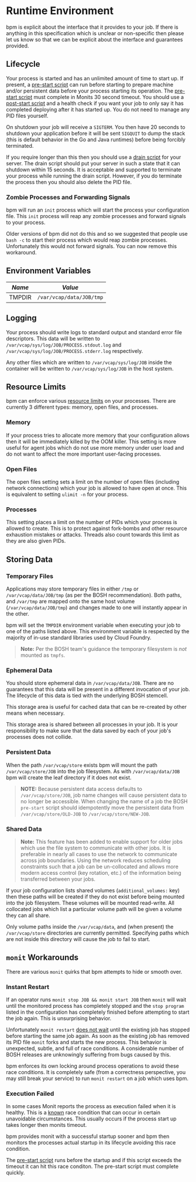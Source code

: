 # Runtime Environment

bpm is explicit about the interface that it provides to your job. If there is
anything in this specification which is unclear or non-specific then please let
us know so that we can be explicit about the interface and guarantees provided.

## Lifecycle

Your process is started and has an unlimited amount of time to start up. If
present, a [pre-start script][pre-start] can run before starting to prepare
machine and/or persistent data before your process starting its operation. The
[pre-start script][pre-start] must complete in Monits 30 second timeout. You
should use a [post-start script][post-start] and a health check if you want
your job to only say it has completed deploying after it has started up. You do
not need to manage any PID files yourself.

On shutdown your job will receive a `SIGTERM`. You then have 20 seconds to
shutdown your application before it will be sent `SIGQUIT` to dump the stack
(this is default behavior in the Go and Java runtimes) before being forcibly
terminated.

If you require longer than this then you should use a [drain script][drain] for
your server. The drain script should put your server in such a state that it
can shutdown within 15 seconds. It is acceptable and supported to terminate
your process while running the drain script. However, if you do terminate the
process then you should also delete the PID file.

[pre-start]:https://bosh.io/docs/pre-start.html
[post-start]:https://bosh.io/docs/post-start.html 
[drain]:https://bosh.io/docs/drain.html

### Zombie Processes and Forwarding Signals

bpm will run an `init` process which will start the process your configuration
file.  This `init` process will reap any zombie processes and forward signals
to your process.

Older versions of bpm did not do this and so we suggested that people use `bash
-c` to start their process which would reap zombie processes. Unfortunately
this would not forward signals. You can now remove this workaround.

## Environment Variables

| *Name* | *Value*                          |
|--------|----------------------------------|
| TMPDIR | `/var/vcap/data/JOB/tmp`         |

## Logging

Your process should write logs to standard output and standard error file
descriptors. This data will be written to
`/var/vcap/sys/log/JOB/PROCESS.stdout.log` and
`/var/vcap/sys/log/JOB/PROCESS.stderr.log` respectively.

Any other files which are written to `/var/vcap/sys/log/JOB` inside the
container will be written to `/var/vcap/sys/log/JOB` in the host system.

## Resource Limits

bpm can enforce various [resource limits][limits] on your processes. There are
currently 3 different types: memory, open files, and processes.

### Memory

If your process tries to allocate more memory that your configuration allows
then it will be immediately killed by the OOM killer. This setting is more
useful for agent jobs which do not use more memory under user load and do not
want to affect the more important user-facing processes.

### Open Files

The open files setting sets a limit on the number of open files (including
network connections) which your job is allowed to have open at once. This is
equivalent to setting `ulimit -n` for your process.

### Processes

This setting places a limit on the number of PIDs which your process is allowed
to create. This is to protect against fork-bombs and other resource exhaustion
mistakes or attacks. Threads also count towards this limit as they are
also given PIDs.

[limits]: config.md#limits-schema

## Storing Data

### Temporary Files

Applications may store temporary files in either `/tmp` or
`/var/vcap/data/JOB/tmp` (as per the BOSH recommendation). Both paths,
and `/var/tmp` are mapped onto the same host volume
(`/var/vcap/data/JOB/tmp`) and changes made to one will instantly appear
in the other.

bpm will set the `TMPDIR` environment variable when executing your job to one
of the paths listed above. This environment variable is respected by the
majority of in-use standard libraries used by Cloud Foundry.

> **Note:** Per the BOSH team's guidance the temporary filesystem is *not*
> mounted as `tmpfs`.

### Ephemeral Data

You should store ephemeral data in `/var/vcap/data/JOB`. There are no
guarantees that this data will be present in a different invocation of your
job.  The lifecycle of this data is tied with the underlying BOSH stemcell.

This storage area is useful for cached data that can be re-created by other
means when necessary.

This storage area is shared between all processes in your job. It is your
responsibility to make sure that the data saved by each of your job's processes
does not collide.

### Persistent Data

When the path `/var/vcap/store` exists bpm will mount the path
`/var/vcap/store/JOB` into the job filesystem. As with
`/var/vcap/data/JOB` bpm will create the leaf directory if it does not
exist.

> **NOTE:** Because persistent data access defaults to `/var/vcap/store/JOB`,
> job name changes will cause persistent data to no longer be accessible.  When
> changing the name of a job the BOSH `pre-start` script should idempotently
> move the persistent data from `/var/vcap/store/OLD-JOB` to
> `/var/vcap/store/NEW-JOB`.

### Shared Data

> **Note:** This feature has been added to enable support for older jobs which
> use the file system to communicate with other jobs. It is preferable in
> nearly all cases to use the network to communicate across job boundaries.
> Using the network reduces scheduling constraints such that a job can be
> un-collocated and allows more modern access control (key rotation, etc.) of
> the information being transferred between your jobs.

If your job configuration lists shared volumes (`additional_volumes:` key) then these
paths will be created if they do not exist before being mounted into the job
filesystem. These volumes will be mounted read-write. All collocated jobs which
list a particular volume path will be given a volume they can all share.

Only volume paths inside the `/var/vcap/data`, and (when present) the
`/var/vcap/store` directories are currently permitted. Specifying paths which
are not inside this directory will cause the job to fail to start.

## `monit` Workarounds

There are various `monit` quirks that bpm attempts to hide or smooth over.

### Instant Restart

If an operator runs `monit stop JOB && monit start JOB` then `monit` will wait
until the monitored process has completely stopped and the `stop program`
listed in the configuration has completely finished before attempting to start
the job again. This is unsurprising behavior.

Unfortunately `monit restart` [does not wait][monit-mail] until the existing
job has stopped before starting the same job again. As soon as the existing job
has removed its PID file `monit` forks and starts the new process. This
behavior is unexpected, subtle, and full of race conditions. A considerable
number of BOSH releases are unknowingly suffering from bugs caused by this.

bpm enforces its own locking around process operations to avoid these race
conditions. It is completely safe (from a correctness perspective, you may
still break your service) to run `monit restart` on a job which uses bpm.

[monit-mail]: https://lists.nongnu.org/archive/html/monit-general/2012-09/msg00103.html

### Execution Failed

In some cases Monit reports the process as execution failed when it is healthy.
This is a [known][execution-failed] race condition that can occur in certain unavoidable circumstances.
This usually occurs if the process start up takes longer then monits timeout.

bpm provides monit with a successful startup sooner and bpm then monitors the
processes actual startup in its lifecycle avoiding this race condition.

The [pre-start script][pre-start] runs before the startup and if this script exceeds
the timeout it can hit this race conditon.  The pre-start script must complete
quickly.

[execution-failed]:https://community.pivotal.io/s/article/Deployment-fails-because-monit-reports-job-as-failed?language=en_US
